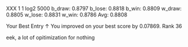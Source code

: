 XXX 1 1 log2 5000
  b_draw: 0.8797
  b_lose: 0.8818
   b_win: 0.8809
  w_draw: 0.8805
  w_lose: 0.8831
   w_win: 0.8786
Avg: 0.8808

Your Best Entry ↑
You improved on your best score by 0.07869. 
Rank 36

eek, a lot of opitimization for nothing
